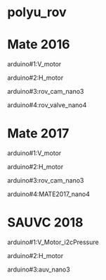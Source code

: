 # polyu_rov

# Mate 2016

arduino#1:V_motor

arduino#2:H_motor

arduino#3:rov_cam_nano3

arduino#4:rov_valve_nano4

# Mate 2017

arduino#1:V_motor

arduino#2:H_motor

arduino#3:rov_cam_nano3

arduino#4:MATE2017_nano4


# SAUVC 2018

arduino#1:V_Motor_i2cPressure

arduino#2:H_motor

arduino#3:auv_nano3